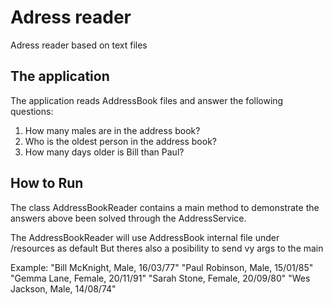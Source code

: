 # Adress reader
Adress reader based on text files

## The application

The application reads AddressBook files and answer the following questions:

1. How many males are in the address book?
2. Who is the oldest person in the address book?
3. How many days older is Bill than Paul?

## How to Run

The class AddressBookReader contains a main method to demonstrate the answers above been solved 
through the AddressService.

The AddressBookReader will use AddressBook internal file under /resources as default
But theres also a posibility to send vy args to the main

Example:
"Bill McKnight, Male, 16/03/77"
"Paul Robinson, Male, 15/01/85"
"Gemma Lane, Female, 20/11/91"
"Sarah Stone, Female, 20/09/80"
"Wes Jackson, Male, 14/08/74"